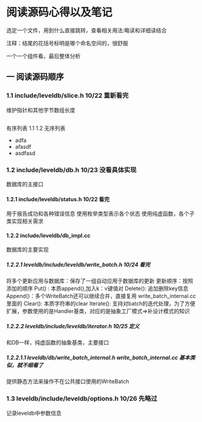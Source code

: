 # 阅读源码心得以及笔记
选定一个文件，用到什么直接跳转，查看相关用法:略读和详细读结合

注释：结尾的花括号标明是哪个命名空间的，很舒服

一个一个组件看，最后整体分析

## 一 阅读源码顺序
### 1.1 include/leveldb/slice.h  10/22 重新看完
维护指针和其他字节数组长度

```C++

```
有序列表
1.1
1.2 
无序列表
- adfa
- afasdf
- asdfasd
  






### 1.2 include/leveldb/db.h 10/23 没看具体实现
数据库的主接口

#### 1.2.1 include/leveldb/status.h 10/22 看完
用于报告成功和各种错误信息
使用枚举类型表示各个状态
使用纯虚函数，各个子类实现相关需求

#### 1.2.2 include/leveldb/db_impl.cc 
数据库的主要实现



##### 1.2.2.1 leveldb/include/leveldb/write_batch.h 10/24 看完
将多个更新应用与数据库：保存了一组自动应用于数据库的更新
更新顺序：按照添加的顺序
Put() : 本质append(),加入k：v键值对
Delete(): 追加删除key信息
Append()：多个WriteBatch还可以继续合并，直接复用 write_batch_internal.cc里面的
Clear(): 本质字符串的clear
Iterate(): 支持对batch的迭代处理，为了方便扩展，参数使用的是Handler基类，对应的是抽象工厂模式=>补设计模式的知识

##### 1.2.2.2 leveldb/include/leveldb/iterator.h 10/25 定义
和DB一样，纯虚函数的抽象基类，主要接口

##### 1.2.2.1.1 leveldb/db/write_batch_internal.h write_batch_internal.cc 基本类似，就不细看了
提供静态方法来操作不在公共接口使用的WriteBatch


### 1.3 leveldb/include/leveldb/options.h 10/26 先略过
记录leveldb中参数信息